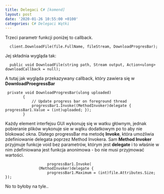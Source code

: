 ```yaml
---
title: Delegaci C# [komend]
layout: post
date: '2020-01-26 10:55:00 +0100'
categories: C# Delegaci Wątki
---
```


Trzeci parametr funkcji poniżej to callback.

```
  client.DownloadFile(file.FullName, fileStream, DownloadProgresBar);

```

Jej składnia wygląda tak:

```
  public void DownloadFile(string path, Stream output, Action<ulong> downloadCallback = null);
```


A tutaj jak wygląda przekazywany callback, który zawiera się w **DownloadProegressBar**
```
 private void DownloadProgresBar(ulong uploaded)
        {
            // Update progress bar on foreground thread
            progressBar1.Invoke((MethodInvoker)delegate { progressBar1.Value = (int)uploaded; });
        }
```

Każdy element interfejsu GUI wykonuję się w watku głównym, jednak pobieranie plików wykonuje sie w wątku dodatkowym po to aby nie blokować okna.
Dlatego progressBar ma metodę **Invoke**, która umożliwia zdefiniowanie delegata poprzez Method Invokera. Sam **Method Invoker** przyjmuje
funkcje void bez parametrów, którym jest **delegate** i to właśnie w nim zdefiniowana jest funkcja anonimowa - bo nie musi przyjmować wartości.

```
                   progressBar1.Invoke(
               (MethodInvoker)delegate {
                   progressBar1.Maximum = (int)file.Attributes.Size; });
  ```
  
No to byłoby  na tyle..

